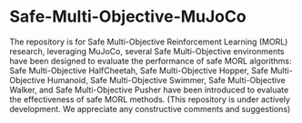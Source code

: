 # Safe-Multi-Objective-MuJoCo

The repository is for Safe Multi-Objective Reinforcement Learning (MORL) research, leveraging MuJoCo, several Safe Multi-Objective environments have been designed to evaluate the performance of safe MORL algorithms: Safe Multi-Objective HalfCheetah, Safe Multi-Objective Hopper, Safe Multi-Objective Humanoid, Safe Multi-Objective Swimmer, Safe Multi-Objective Walker, and Safe Multi-Objective Pusher have been introduced to evaluate the effectiveness of safe MORL methods. (This repository is under actively development. We appreciate any constructive comments and suggestions)
